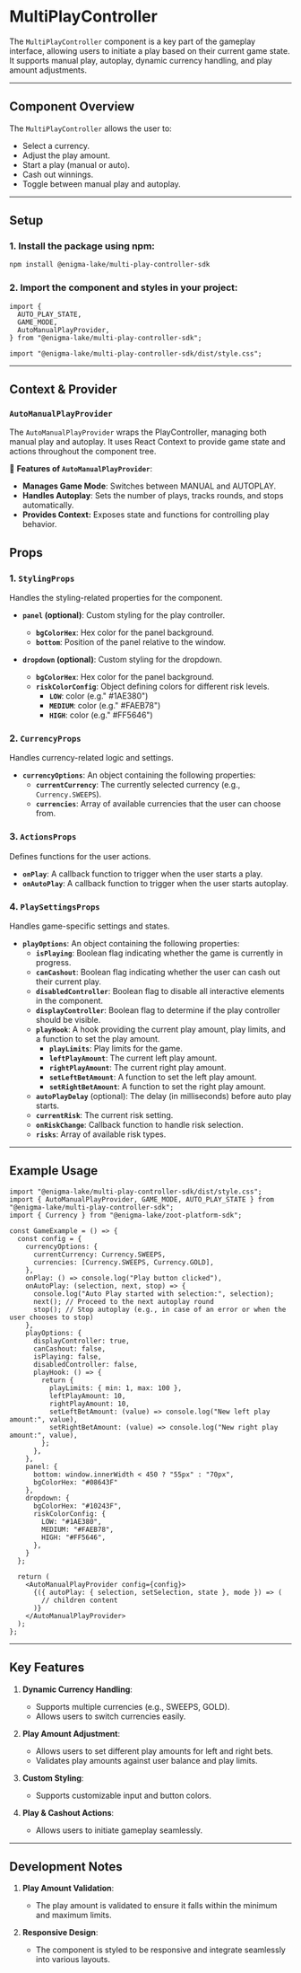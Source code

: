 # MultiPlayController

The `MultiPlayController` component is a key part of the gameplay interface, allowing users to initiate a play based on their current game state. It supports manual play, autoplay, dynamic currency handling, and play amount adjustments.

---

## Component Overview

The `MultiPlayController` allows the user to:

- Select a currency.
- Adjust the play amount.
- Start a play (manual or auto).
- Cash out winnings.
- Toggle between manual play and autoplay.

---

## Setup

### 1. Install the package using npm:

```bash
npm install @enigma-lake/multi-play-controller-sdk
```

### 2. Import the component and styles in your project:

```tsx
import {
  AUTO_PLAY_STATE,
  GAME_MODE,
  AutoManualPlayProvider,
} from "@enigma-lake/multi-play-controller-sdk";

import "@enigma-lake/multi-play-controller-sdk/dist/style.css";
```

---

## Context & Provider

### `AutoManualPlayProvider`

The `AutoManualPlayProvider` wraps the PlayController, managing both manual play and autoplay. It uses React Context to provide game state and actions throughout the component tree.

🔹 **Features of `AutoManualPlayProvider`**:

- **Manages Game Mode**: Switches between MANUAL and AUTOPLAY.
- **Handles Autoplay**: Sets the number of plays, tracks rounds, and stops automatically.
- **Provides Context:** Exposes state and functions for controlling play behavior.

## Props

### 1. `StylingProps`

Handles the styling-related properties for the component.

- **`panel` (optional)**: Custom styling for the play controller.

  - **`bgColorHex`**: Hex color for the panel background.
  - **`bottom`**: Position of the panel relative to the window.

- **`dropdown` (optional)**: Custom styling for the dropdown.
  - **`bgColorHex`**: Hex color for the panel background.
  - **`riskColorConfig`**: Object defining colors for different risk levels.
    - **`LOW`**: color (e.g." #1AE380")
    - **`MEDIUM`**: color (e.g." #FAEB78")
    - **`HIGH`**: color (e.g." #FF5646")

### 2. `CurrencyProps`

Handles currency-related logic and settings.

- **`currencyOptions`**: An object containing the following properties:
  - **`currentCurrency`**: The currently selected currency (e.g., `Currency.SWEEPS`).
  - **`currencies`**: Array of available currencies that the user can choose from.

### 3. `ActionsProps`

Defines functions for the user actions.

- **`onPlay`**: A callback function to trigger when the user starts a play.
- **`onAutoPlay`**: A callback function to trigger when the user starts autoplay.

### 4. `PlaySettingsProps`

Handles game-specific settings and states.

- **`playOptions`**: An object containing the following properties:
  - **`isPlaying`**: Boolean flag indicating whether the game is currently in progress.
  - **`canCashout`**: Boolean flag indicating whether the user can cash out their current play.
  - **`disabledController`**: Boolean flag to disable all interactive elements in the component.
  - **`displayController`**: Boolean flag to determine if the play controller should be visible.
  - **`playHook`**: A hook providing the current play amount, play limits, and a function to set the play amount.
    - **`playLimits`**: Play limits for the game.
    - **`leftPlayAmount`**: The current left play amount.
    - **`rightPlayAmount`**: The current right play amount.
    - **`setLeftBetAmount`**: A function to set the left play amount.
    - **`setRightBetAmount`**: A function to set the right play amount.
  - **`autoPlayDelay`** (optional): The delay (in milliseconds) before auto play starts.
  - **`currentRisk`**: The current risk setting.
  - **`onRiskChange`**: Callback function to handle risk selection.
  - **`risks`**: Array of available risk types.

---

## Example Usage

```tsx
import "@enigma-lake/multi-play-controller-sdk/dist/style.css";
import { AutoManualPlayProvider, GAME_MODE, AUTO_PLAY_STATE } from "@enigma-lake/multi-play-controller-sdk";
import { Currency } from "@enigma-lake/zoot-platform-sdk";

const GameExample = () => {
  const config = {
    currencyOptions: {
      currentCurrency: Currency.SWEEPS,
      currencies: [Currency.SWEEPS, Currency.GOLD],
    },
    onPlay: () => console.log("Play button clicked"),
    onAutoPlay: (selection, next, stop) => {
      console.log("Auto Play started with selection:", selection);
      next(); // Proceed to the next autoplay round
      stop(); // Stop autoplay (e.g., in case of an error or when the user chooses to stop)
    },
    playOptions: {
      displayController: true,
      canCashout: false,
      isPlaying: false,
      disabledController: false,
      playHook: () => {
        return {
          playLimits: { min: 1, max: 100 },
          leftPlayAmount: 10,
          rightPlayAmount: 10,
          setLeftBetAmount: (value) => console.log("New left play amount:", value),
          setRightBetAmount: (value) => console.log("New right play amount:", value),
        };
      },
    },
    panel: {
      bottom: window.innerWidth < 450 ? "55px" : "70px",
      bgColorHex: "#08643F"
    },
    dropdown: {
      bgColorHex: "#10243F",
      riskColorConfig: {
        LOW: "#1AE380",
        MEDIUM: "#FAEB78",
        HIGH: "#FF5646",
      },
    }
  };

  return (
    <AutoManualPlayProvider config={config}>
      {({ autoPlay: { selection, setSelection, state }, mode }) => (
        // children content
      )}
    </AutoManualPlayProvider>
  );
};
```

---

## Key Features

1. **Dynamic Currency Handling**:

   - Supports multiple currencies (e.g., SWEEPS, GOLD).
   - Allows users to switch currencies easily.

2. **Play Amount Adjustment**:

   - Allows users to set different play amounts for left and right bets.
   - Validates play amounts against user balance and play limits.

3. **Custom Styling**:

   - Supports customizable input and button colors.

4. **Play & Cashout Actions**:
   - Allows users to initiate gameplay seamlessly.

---

## Development Notes

1. **Play Amount Validation**:

   - The play amount is validated to ensure it falls within the minimum and maximum limits.

2. **Responsive Design**:
   - The component is styled to be responsive and integrate seamlessly into various layouts.
